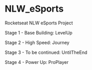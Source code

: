 # NLW_eSports

Rocketseat NLW eSports Project

Stage 1 - Base Building: LevelUp

Stage 2 - High Speed: Journey

Stage 3 - To be continued: UntilTheEnd

Stage 4 - Power Up: ProPlayer
